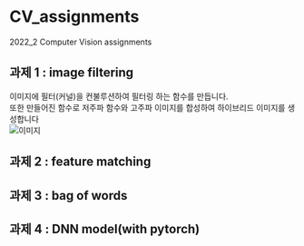 # CV_assignments
2022_2 Computer Vision assignments

## 과제 1 : image filtering
이미지에 필터(커널)을 컨불루션하여 필터링 하는 함수를 만듭니다.  
또한 만들어진 함수로 저주파 함수와 고주파 이미지를 합성하여 하이브리드 이미지를 생성합니다  
![이미지](링크)
## 과제 2 : feature matching
## 과제 3 : bag of words
## 과제 4 : DNN model(with pytorch)
